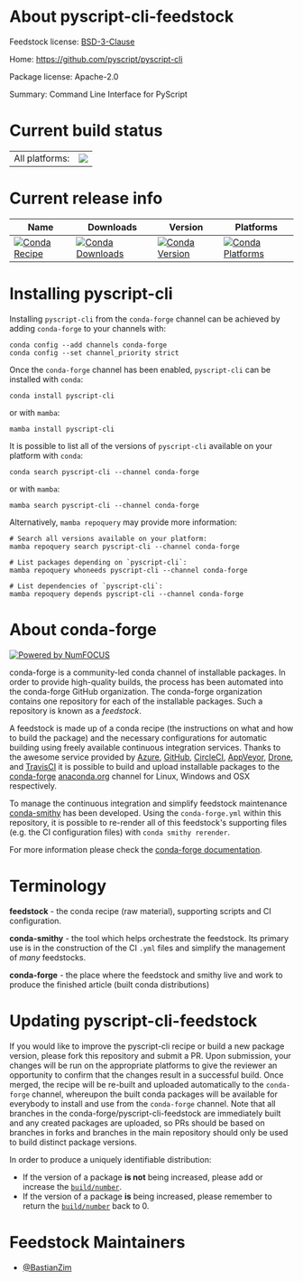 About pyscript-cli-feedstock
============================

Feedstock license: [BSD-3-Clause](https://github.com/conda-forge/pyscript-cli-feedstock/blob/main/LICENSE.txt)

Home: https://github.com/pyscript/pyscript-cli

Package license: Apache-2.0

Summary: Command Line Interface for PyScript

Current build status
====================


<table><tr><td>All platforms:</td>
    <td>
      <a href="https://dev.azure.com/conda-forge/feedstock-builds/_build/latest?definitionId=16116&branchName=main">
        <img src="https://dev.azure.com/conda-forge/feedstock-builds/_apis/build/status/pyscript-cli-feedstock?branchName=main">
      </a>
    </td>
  </tr>
</table>

Current release info
====================

| Name | Downloads | Version | Platforms |
| --- | --- | --- | --- |
| [![Conda Recipe](https://img.shields.io/badge/recipe-pyscript--cli-green.svg)](https://anaconda.org/conda-forge/pyscript-cli) | [![Conda Downloads](https://img.shields.io/conda/dn/conda-forge/pyscript-cli.svg)](https://anaconda.org/conda-forge/pyscript-cli) | [![Conda Version](https://img.shields.io/conda/vn/conda-forge/pyscript-cli.svg)](https://anaconda.org/conda-forge/pyscript-cli) | [![Conda Platforms](https://img.shields.io/conda/pn/conda-forge/pyscript-cli.svg)](https://anaconda.org/conda-forge/pyscript-cli) |

Installing pyscript-cli
=======================

Installing `pyscript-cli` from the `conda-forge` channel can be achieved by adding `conda-forge` to your channels with:

```
conda config --add channels conda-forge
conda config --set channel_priority strict
```

Once the `conda-forge` channel has been enabled, `pyscript-cli` can be installed with `conda`:

```
conda install pyscript-cli
```

or with `mamba`:

```
mamba install pyscript-cli
```

It is possible to list all of the versions of `pyscript-cli` available on your platform with `conda`:

```
conda search pyscript-cli --channel conda-forge
```

or with `mamba`:

```
mamba search pyscript-cli --channel conda-forge
```

Alternatively, `mamba repoquery` may provide more information:

```
# Search all versions available on your platform:
mamba repoquery search pyscript-cli --channel conda-forge

# List packages depending on `pyscript-cli`:
mamba repoquery whoneeds pyscript-cli --channel conda-forge

# List dependencies of `pyscript-cli`:
mamba repoquery depends pyscript-cli --channel conda-forge
```


About conda-forge
=================

[![Powered by
NumFOCUS](https://img.shields.io/badge/powered%20by-NumFOCUS-orange.svg?style=flat&colorA=E1523D&colorB=007D8A)](https://numfocus.org)

conda-forge is a community-led conda channel of installable packages.
In order to provide high-quality builds, the process has been automated into the
conda-forge GitHub organization. The conda-forge organization contains one repository
for each of the installable packages. Such a repository is known as a *feedstock*.

A feedstock is made up of a conda recipe (the instructions on what and how to build
the package) and the necessary configurations for automatic building using freely
available continuous integration services. Thanks to the awesome service provided by
[Azure](https://azure.microsoft.com/en-us/services/devops/), [GitHub](https://github.com/),
[CircleCI](https://circleci.com/), [AppVeyor](https://www.appveyor.com/),
[Drone](https://cloud.drone.io/welcome), and [TravisCI](https://travis-ci.com/)
it is possible to build and upload installable packages to the
[conda-forge](https://anaconda.org/conda-forge) [anaconda.org](https://anaconda.org/)
channel for Linux, Windows and OSX respectively.

To manage the continuous integration and simplify feedstock maintenance
[conda-smithy](https://github.com/conda-forge/conda-smithy) has been developed.
Using the ``conda-forge.yml`` within this repository, it is possible to re-render all of
this feedstock's supporting files (e.g. the CI configuration files) with ``conda smithy rerender``.

For more information please check the [conda-forge documentation](https://conda-forge.org/docs/).

Terminology
===========

**feedstock** - the conda recipe (raw material), supporting scripts and CI configuration.

**conda-smithy** - the tool which helps orchestrate the feedstock.
                   Its primary use is in the construction of the CI ``.yml`` files
                   and simplify the management of *many* feedstocks.

**conda-forge** - the place where the feedstock and smithy live and work to
                  produce the finished article (built conda distributions)


Updating pyscript-cli-feedstock
===============================

If you would like to improve the pyscript-cli recipe or build a new
package version, please fork this repository and submit a PR. Upon submission,
your changes will be run on the appropriate platforms to give the reviewer an
opportunity to confirm that the changes result in a successful build. Once
merged, the recipe will be re-built and uploaded automatically to the
`conda-forge` channel, whereupon the built conda packages will be available for
everybody to install and use from the `conda-forge` channel.
Note that all branches in the conda-forge/pyscript-cli-feedstock are
immediately built and any created packages are uploaded, so PRs should be based
on branches in forks and branches in the main repository should only be used to
build distinct package versions.

In order to produce a uniquely identifiable distribution:
 * If the version of a package **is not** being increased, please add or increase
   the [``build/number``](https://docs.conda.io/projects/conda-build/en/latest/resources/define-metadata.html#build-number-and-string).
 * If the version of a package **is** being increased, please remember to return
   the [``build/number``](https://docs.conda.io/projects/conda-build/en/latest/resources/define-metadata.html#build-number-and-string)
   back to 0.

Feedstock Maintainers
=====================

* [@BastianZim](https://github.com/BastianZim/)

